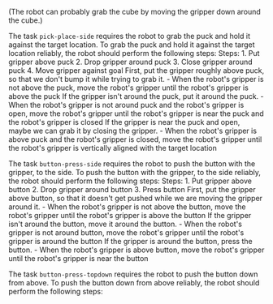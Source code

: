 (The robot can probably grab the cube by moving the gripper down around the cube.)

The task `pick-place-side` requires the robot to grab the puck and hold it against the target location.
To grab the puck and hold it against the target location reliably, the robot should perform the following steps:
    Steps:  1. Put gripper above puck  2. Drop gripper around puck  3. Close gripper around puck  4. Move gripper against goal
    First, put the gripper roughly above puck, so that we don't bump it while trying to grab it.
    - When the robot's gripper is not above the puck, move the robot's gripper until the robot's gripper is above the puck
    If the gripper isn't around the puck, put it around the puck.
    - When the robot's gripper is not around puck and the robot's gripper is open, move the robot's gripper until the robot's gripper is near the puck and the robot's gripper is closed
    If the gripper is near the puck and open, maybe we can grab it by closing the gripper.
    - When the robot's gripper is above puck and the robot's gripper is closed, move the robot's gripper until the robot's gripper is vertically aligned with the target location

The task `button-press-side` requires the robot to push the button with the gripper, to the side.
To push the button with the gripper, to the side reliably, the robot should perform the following steps:
    Steps:  1. Put gripper above button  2. Drop gripper around button  3. Press button
    First, put the gripper above button, so that it doesn't get pushed while we are moving the gripper around it.
    - When the robot's gripper is not above the button, move the robot's gripper until the robot's gripper is above the button
    If the gripper isn't around the button, move it around the button.
    - When the robot's gripper is not around button, move the robot's gripper until the robot's gripper is around the button
    If the gripper is around the button, press the button.
    - When the robot's gripper is above button, move the robot's gripper until the robot's gripper is near the button

The task `button-press-topdown` requires the robot to push the button down from above.
To push the button down from above reliably, the robot should perform the following steps:
    